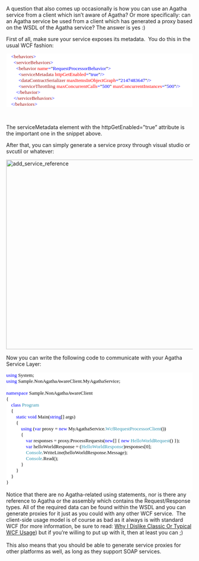 <p>A question that also comes up occasionally is how you can use an Agatha service from a client which isn’t aware of Agatha? Or more specifically: can an Agatha service be used from a client which has generated a proxy based on the WSDL of the Agatha service? The answer is yes :)</p>  <p>First of all, make sure your service exposes its metadata.&#160; You do this in the usual WCF fashion:</p>  <div style="font-family: consolas; background: white; color: black; font-size: 10pt">   <p style="margin: 0px"><span style="color: blue">&#160;&#160;&#160; &lt;</span><span style="color: #a31515">behaviors</span><span style="color: blue">&gt;</span></p>    <p style="margin: 0px"><span style="color: blue">&#160;&#160;&#160;&#160;&#160; &lt;</span><span style="color: #a31515">serviceBehaviors</span><span style="color: blue">&gt;</span></p>    <p style="margin: 0px"><span style="color: blue">&#160;&#160;&#160;&#160;&#160;&#160;&#160; &lt;</span><span style="color: #a31515">behavior</span><span style="color: blue"> </span><span style="color: red">name</span><span style="color: blue">=</span>&quot;<span style="color: blue">RequestProcessorBehavior</span>&quot;<span style="color: blue">&gt;</span></p>    <p style="margin: 0px"><span style="color: blue">&#160;&#160;&#160;&#160;&#160;&#160;&#160;&#160;&#160; &lt;</span><span style="color: #a31515">serviceMetadata</span><span style="color: blue"> </span><span style="color: red">httpGetEnabled</span><span style="color: blue">=</span>&quot;<span style="color: blue">true</span>&quot;<span style="color: blue">/&gt;</span></p>    <p style="margin: 0px"><span style="color: blue">&#160;&#160;&#160;&#160;&#160;&#160;&#160;&#160;&#160; &lt;</span><span style="color: #a31515">dataContractSerializer</span><span style="color: blue"> </span><span style="color: red">maxItemsInObjectGraph</span><span style="color: blue">=</span>&quot;<span style="color: blue">2147483647</span>&quot;<span style="color: blue">/&gt;</span></p>    <p style="margin: 0px"><span style="color: blue">&#160;&#160;&#160;&#160;&#160;&#160;&#160;&#160;&#160; &lt;</span><span style="color: #a31515">serviceThrottling</span><span style="color: blue"> </span><span style="color: red">maxConcurrentCalls</span><span style="color: blue">=</span>&quot;<span style="color: blue">500</span>&quot;<span style="color: blue"> </span><span style="color: red">maxConcurrentInstances</span><span style="color: blue">=</span>&quot;<span style="color: blue">500</span>&quot;<span style="color: blue">/&gt;</span></p>    <p style="margin: 0px"><span style="color: blue">&#160;&#160;&#160;&#160;&#160;&#160;&#160; &lt;/</span><span style="color: #a31515">behavior</span><span style="color: blue">&gt;</span></p>    <p style="margin: 0px"><span style="color: blue">&#160;&#160;&#160;&#160;&#160; &lt;/</span><span style="color: #a31515">serviceBehaviors</span><span style="color: blue">&gt;</span></p>    <p style="margin: 0px"><span style="color: blue">&#160;&#160;&#160; &lt;/</span><span style="color: #a31515">behaviors</span><span style="color: blue">&gt;</span></p> </div>  <p>&#160;</p>  <p>The serviceMetadata element with the httpGetEnabled=”true” attribute is the important one in the snippet above.</p>  <p>After that, you can simply generate a service proxy through visual studio or svcutil or whatever:</p>  <p><a href="http://davybrion.com/pictures/ConsumingAnAgathaServiceFromANonAgathaAw_DF1A/add_service_reference.png"><img style="border-right-width: 0px; display: inline; border-top-width: 0px; border-bottom-width: 0px; border-left-width: 0px" title="add_service_reference" border="0" alt="add_service_reference" src="http://davybrion.com/pictures/ConsumingAnAgathaServiceFromANonAgathaAw_DF1A/add_service_reference_thumb.png" width="635" height="510" /></a> </p>  <p>Now you can write the following code to communicate with your Agatha Service Layer:</p>  <div style="font-family: consolas; background: white; color: black; font-size: 10pt">   <p style="margin: 0px"><span style="color: blue">using</span> System;</p>    <p style="margin: 0px"><span style="color: blue">using</span> Sample.NonAgathaAwareClient.MyAgathaService;</p>    <p style="margin: 0px">&#160;</p>    <p style="margin: 0px"><span style="color: blue">namespace</span> Sample.NonAgathaAwareClient</p>    <p style="margin: 0px">{</p>    <p style="margin: 0px">&#160;&#160;&#160; <span style="color: blue">class</span> <span style="color: #2b91af">Program</span></p>    <p style="margin: 0px">&#160;&#160;&#160; {</p>    <p style="margin: 0px">&#160;&#160;&#160;&#160;&#160;&#160;&#160; <span style="color: blue">static</span> <span style="color: blue">void</span> Main(<span style="color: blue">string</span>[] args)</p>    <p style="margin: 0px">&#160;&#160;&#160;&#160;&#160;&#160;&#160; {</p>    <p style="margin: 0px">&#160;&#160;&#160;&#160;&#160;&#160;&#160;&#160;&#160;&#160;&#160; <span style="color: blue">using</span> (<span style="color: blue">var</span> proxy = <span style="color: blue">new</span> MyAgathaService.<span style="color: #2b91af">WcfRequestProcessorClient</span>())</p>    <p style="margin: 0px">&#160;&#160;&#160;&#160;&#160;&#160;&#160;&#160;&#160;&#160;&#160; {</p>    <p style="margin: 0px">&#160;&#160;&#160;&#160;&#160;&#160;&#160;&#160;&#160;&#160;&#160;&#160;&#160;&#160;&#160; <span style="color: blue">var</span> responses = proxy.ProcessRequests(<span style="color: blue">new</span>[] { <span style="color: blue">new</span> <span style="color: #2b91af">HelloWorldRequest</span>() });</p>    <p style="margin: 0px">&#160;&#160;&#160;&#160;&#160;&#160;&#160;&#160;&#160;&#160;&#160;&#160;&#160;&#160;&#160; <span style="color: blue">var</span> helloWorldResponse = (<span style="color: #2b91af">HelloWorldResponse</span>)responses[0];</p>    <p style="margin: 0px">&#160;&#160;&#160;&#160;&#160;&#160;&#160;&#160;&#160;&#160;&#160;&#160;&#160;&#160;&#160; <span style="color: #2b91af">Console</span>.WriteLine(helloWorldResponse.Message);</p>    <p style="margin: 0px">&#160;&#160;&#160;&#160;&#160;&#160;&#160;&#160;&#160;&#160;&#160;&#160;&#160;&#160;&#160; <span style="color: #2b91af">Console</span>.Read();</p>    <p style="margin: 0px">&#160;&#160;&#160;&#160;&#160;&#160;&#160;&#160;&#160;&#160;&#160; }</p>    <p style="margin: 0px">&#160;&#160;&#160;&#160;&#160;&#160;&#160; }</p>    <p style="margin: 0px">&#160;&#160;&#160; }</p>    <p style="margin: 0px">}</p>    <p style="margin: 0px">&#160;</p> </div>  <p style="margin: 0px">Notice that there are no Agatha-related using statements, nor is there any reference to Agatha or the assembly which contains the Request/Response types. All of the required data can be found within the WSDL and you can generate proxies for it just as you could with any other WCF service.&#160; The client-side usage model is of course as bad as it always is with standard WCF (for more information, be sure to read: <a href="http://davybrion.com/blog/2009/07/why-i-dislike-classic-or-typical-wcf-usage/" target="_blank">Why I Dislike Classic Or Typical WCF Usage</a>) but if you’re willing to put up with it, then at least you can ;)</p>  <p style="margin: 0px">&#160;</p>  <p style="margin: 0px">This also means that you should be able to generate service proxies for other platforms as well, as long as they support SOAP services.</p>